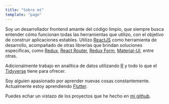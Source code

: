 ```yaml
---
title: "Sobre mí"
template: "page"
---
```


Soy un desarrollador frontend amante del código limpio, que siempre busca entender cómo funcionan todas las herramientas que utilizo, con el objetivo de construir aplicaciones estables. Utilizo [ReactJS](https://reactjs.org) como herramienta de desarrollo, acompañado de otras librerías que brindan soluciones específicas, como [Redux](https://redux.js.org/), [React Router](https://reacttraining.com/react-router/), [Redux Form](https://redux-form.com), [Material-UI](https://material-ui.com), entre otras.

Adicionalmente trabajo en analítica de datos utilizando [R](https://www.rstudio.com/) y todo lo que el [Tidyverse](https://www.tidyverse.org/) tiene para ofrecer.

Soy alguien apasionado por aprender nuevas cosas constantemente. Actualmente estoy aprendiendo [Flutter](http://flutter.io).

Puedes echar un vistazo de los proyectos que he hecho en [mi github](https://github.com/CalaoJuanPablo).